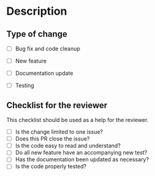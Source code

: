 # Description


## Type of change
- [ ] Bug fix and code cleanup
- [ ] New feature
- [ ] Documentation update
- [ ] Testing


## Checklist for the reviewer
This checklist should be used as a help for the reviewer.

- [ ] Is the change limited to one issue?
- [ ] Does this PR close the issue?
- [ ] Is the code easy to read and understand?
- [ ] Do all new feature have an accompanying new test?
- [ ] Has the documentation been updated as necessary?
- [ ] Is the code properly tested?
